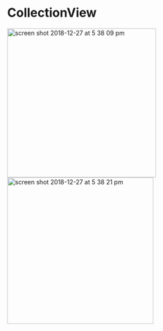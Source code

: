 # CollectionView

<img width="343" alt="screen shot 2018-12-27 at 5 38 09 pm" src="https://user-images.githubusercontent.com/42712164/50478412-59d5b900-09ff-11e9-977a-dc8430f965e8.png">
<img width="337" alt="screen shot 2018-12-27 at 5 38 21 pm" src="https://user-images.githubusercontent.com/42712164/50478414-5b9f7c80-09ff-11e9-9dfe-a60692c71cd7.png">
